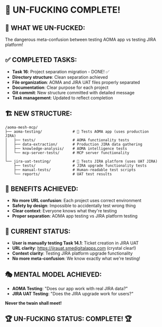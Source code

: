 # 🎉 UN-FUCKING COMPLETE! 

## 🚀 **WHAT WE UN-FUCKED:**
The dangerous meta-confusion between testing AOMA app vs testing JIRA platform!

## ✅ **COMPLETED TASKS:**
- **Task 16**: Project separation migration - DONE! ✅
- **Directory structure**: Clean separation achieved
- **File organization**: AOMA and JIRA UAT files properly separated
- **Documentation**: Clear purpose for each project
- **Git commit**: New structure committed with detailed message
- **Task management**: Updated to reflect completion

## 🏗️ **NEW STRUCTURE:**
```
/aoma-mesh-mcp/
├── aoma-testing/              # 🤖 Tests AOMA app (uses production JIRA)
│   ├── tests/                 # AOMA functionality tests
│   ├── data-extraction/       # Production JIRA data gathering
│   ├── knowledge-analysis/    # AOMA intelligence tests
│   └── mcp-server-tests/      # MCP server functionality
│   
└── jira-uat-testing/          # 🎫 Tests JIRA platform (uses UAT JIRA)
    ├── tests/                 # JIRA upgrade functionality tests
    ├── manual-tests/          # Human-readable test scripts
    └── reports/               # UAT test results
```

## 🎯 **BENEFITS ACHIEVED:**
- **No more URL confusion**: Each project uses correct environment
- **Safety by design**: Impossible to accidentally test wrong thing
- **Clear context**: Everyone knows what they're testing
- **Proper separation**: AOMA app testing vs JIRA platform testing

## 🎪 **CURRENT STATUS:**
- **User is manually testing Task 14.1**: Ticket creation in JIRA UAT
- **URL clarity**: https://jirauat.smedigitalapps.com (crystal clear!)
- **Context clarity**: Testing JIRA platform upgrade functionality
- **No more meta-confusion**: We know exactly what we're testing!

## 🎭 **MENTAL MODEL ACHIEVED:**
- **AOMA Testing**: "Does our app work with real JIRA data?"
- **JIRA UAT Testing**: "Does the JIRA upgrade work for users?"

**Never the twain shall meet!** 

## 🏆 **UN-FUCKING STATUS: COMPLETE!** 🏆